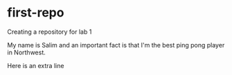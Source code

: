# first-repo
Creating a repository for lab 1

My name is Salim and an important fact is that I'm the best ping pong player in Northwest.

Here is an extra line